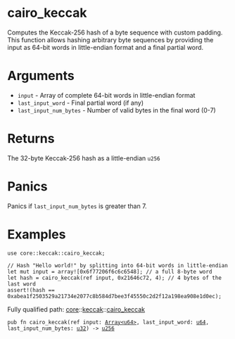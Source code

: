 # cairo_keccak

Computes the Keccak-256 hash of a byte sequence with custom padding.
This function allows hashing arbitrary byte sequences by providing the input as
64-bit words in little-endian format and a final partial word.
# Arguments

- `input` - Array of complete 64-bit words in little-endian format
- `last_input_word` - Final partial word (if any)
- `last_input_num_bytes` - Number of valid bytes in the final word (0-7)
# Returns

The 32-byte Keccak-256 hash as a little-endian `u256`
# Panics

Panics if `last_input_num_bytes` is greater than 7.
# Examples

```cairo
use core::keccak::cairo_keccak;

// Hash "Hello world!" by splitting into 64-bit words in little-endian
let mut input = array![0x6f77206f6c6c6548]; // a full 8-byte word
let hash = cairo_keccak(ref input, 0x21646c72, 4); // 4 bytes of the last word
assert!(hash == 0xabea1f2503529a21734e2077c8b584d7bee3f45550c2d2f12a198ea908e1d0ec);
```

Fully qualified path: [core](./core.md)::[keccak](./core-keccak.md)::[cairo_keccak](./core-keccak-cairo_keccak.md)

<pre><code class="language-cairo">pub fn cairo_keccak(ref input: <a href="core-array-Array.html">Array&lt;u64&gt;</a>, last_input_word: <a href="core-integer-u64.html">u64</a>, last_input_num_bytes: <a href="core-integer-u32.html">u32</a>) -&gt; <a href="core-integer-u256.html">u256</a></code></pre>

